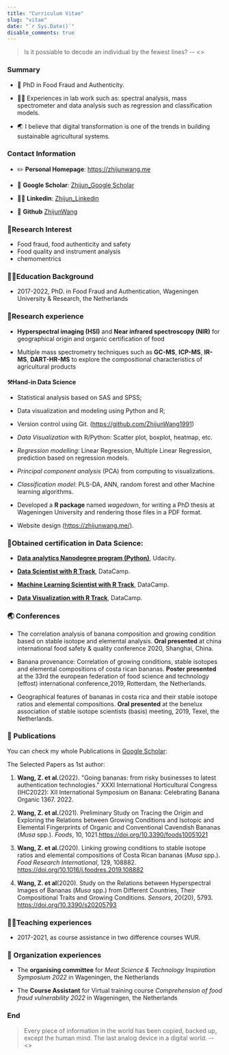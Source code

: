 ```yaml
---
title: "Curriculum Vitae"
slug: "vitae"
date: "`r Sys.Date()`"
disable_comments: true
---
```

> Is it possiable to decode an individual by the fewest lines? -- <<Westworld>>


### Summary

- 🌾 PhD in Food Fraud and Authenticity.

- 👨‍💻 Experiences in lab work such as: spectral analysis, mass spectrometer and data analysis such as regression and classification models.

- 🌏 I believe that digital transformation is one of the trends in building sustainable agricultural systems.

### Contact Information

- ✏️ **Personal Homepage**: <https://zhijunwang.me>

- 🏰 **Google Scholar**: [Zhijun_Google Scholar](https://scholar.google.com/citations?user=9kfqtMwAAAAJ&hl=en)

- 🙋‍♂️ **Linkedin**: [Zhijun_Linkedin](https://www.linkedin.com/in/zhijunwang1991/)

- 📝 **Github** [ZhijunWang](https://github.com/ZhijunWang1991)

### 🍌Research Interest

* Food fraud, food authenticity and safety
* Food quality and instrument analysis
* chemomentrics

### 👩‍🏫Education Background

* 2017-2022, PhD. in Food Fraud and Authentication, Wageningen University & Research, the Netherlands

### 💪Research experience

* **Hyperspectral imaging (HSI)** and **Near infrared spectroscopy (NIR)** for geographical origin and organic certification of food

* Multiple mass spectrometry techniques such as **GC-MS**, **ICP-MS**, **IR-MS**, **DART-HR-MS** to explore the compositional characteristics of agricultural products

#### ⚒️Hand-in Data Science

* Statistical analysis based on SAS and SPSS;

* Data visualization and modeling using Python and R;

* Version control using Git. (https://github.com/ZhijunWang1991)

* *Data Visualization* with R/Python: Scatter plot, boxplot, heatmap, etc.

* *Regression modelling*: Linear Regression, Multiple Linear Regression, prediction based on regression models.

* *Principal component analysis* (PCA) from computing to visualizations.

* *Classification model*: PLS-DA, ANN, random forest  and other Machine learning algorithms.

* Developed a **R package** named *wagedown*, for writing a PhD thesis at Wageningen University and rendering those files in a PDF format.

* Website design (https://zhijunwang.me/).

### 📕Obtained certification in Data Science:

* [**Data analytics Nanodegree program  (Python)**](https://graduation.udacity.com/confirm/H9LHJ5Q7), Udacity.

* [**Data Scientist with R  Track**](https://www.datacamp.com/statement-of-accomplishment/track/29dae208d30684b87e6071f27a9e4b2816407ba6?raw=1), DataCamp.

* [**Machine Learning Scientist with R  Track**](https://www.datacamp.com/statement-of-accomplishment/track/298f9dd658b9ce4016e66cd5a11865f6e656d9ac), DataCamp.

* [**Data Visualization with R  Track**](https://www.datacamp.com/statement-of-accomplishment/track/b1b88592910af14b2485ea9c0d4a2570cde4e234), DataCamp.

### 🌏 Conferences

* The correlation analysis of banana composition and growing condition based on stable isotope and elemental analysis. **Oral presented** at china international food safety & quality conference 2020, Shanghai, China.

* Banana provenance: Correlation of growing conditions, stable isotopes and elemental compositions of costa rican bananas. **Poster presented** at the 33rd the european federation of food science and technology (effost) international conference,2019, Rotterdam, the Netherlands.

* Geographical features of bananas in costa rica and their stable isotope ratios and elemental compositions. **Oral presented** at the benelux association of stable isotope scientists (basis) meeting, 2019, Texel, the Netherlands.

### 📜 Publications

You can check my whole Publications in [Google Scholar](https://scholar.google.com/citations?user=9kfqtMwAAAAJ&hl=en):

The Selected Papers as 1st author:

1. **Wang, Z. et al.**(2022). "Going bananas: from risky businesses to latest authentication technologies." XXXI International Horticultural Congress (IHC2022): XII International Symposium on Banana: Celebrating Banana Organic 1367. 2022.

2.  **Wang, Z. et al.**(2021). Preliminary Study on Tracing the Origin and Exploring the Relations between Growing Conditions and Isotopic and Elemental Fingerprints of Organic and Conventional Cavendish Bananas (*Musa* spp.). *Foods*, 10, 1021.https://doi.org/10.3390/foods10051021

3.  **Wang, Z. et al.**(2020). Linking growing conditions to stable isotope ratios and elemental compositions of Costa Rican bananas (*Musa* spp.). *Food Research International*, 129, 108882. https://doi.org/10.1016/j.foodres.2019.108882

4.  **Wang, Z. et al**(2020). Study on the Relations between Hyperspectral Images of Bananas (*Musa* spp.) from Different Countries, Their Compositional Traits and Growing Conditions. *Sensors*, 20(20), 5793. https://doi.org/10.3390/s20205793

### 👨‍🏫Teaching experiences

* 2017-2021, as course assistance in two difference courses WUR.

### 📅 Organization experiences

* The **organising committee** for *Meat Science & Technology Inspiration Symposium 2022* in Wageningen, the Netherlands

* The **Course Assistant** for Virtual training course *Comprehension of food fraud vulnerability 2022* in Wageningen, the Netherlands

### End

> Every piece of information in the world has been copied, backed up, except the human mind. The last analog device in a digital world.        -- <<Westworld>>
